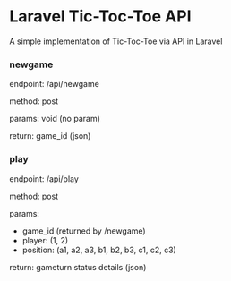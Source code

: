 # Laravel Tic-Toc-Toe API

A simple implementation of Tic-Toc-Toe via API in Laravel

### newgame

endpoint: /api/newgame

method: post

params: void (no param)

return: game_id (json)

### play

endpoint: /api/play

method: post

params:
- game_id (returned by /newgame)
- player: (1, 2)
- position: (a1, a2, a3, b1, b2, b3, c1, c2, c3)

return: gameturn status details (json) 
